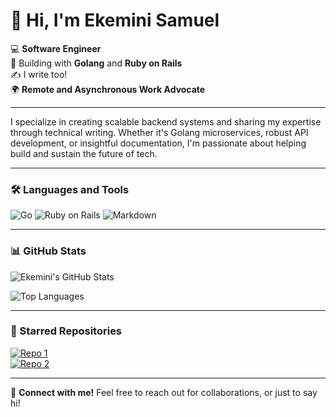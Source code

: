 # 👋 Hi, I'm Ekemini Samuel

💻 **Software Engineer**  
🔨 Building with **Golang** and **Ruby on Rails**  
✍️ I write too!  
🌍 **Remote and Asynchronous Work Advocate**

---

I specialize in creating scalable backend systems and sharing my expertise through technical writing. Whether it's Golang microservices, robust API development, or insightful documentation, I'm passionate about helping build and sustain the future of tech.

---

### 🛠️ Languages and Tools
![Go](https://img.shields.io/badge/Go-00ADD8?style=flat&logo=go&logoColor=white)
![Ruby on Rails](https://img.shields.io/badge/Ruby%20on%20Rails-CC0000?style=flat&logo=ruby-on-rails&logoColor=white)
![Markdown](https://img.shields.io/badge/Markdown-000000?style=flat&logo=markdown&logoColor=white)

---

### 📊 GitHub Stats
![Ekemini's GitHub Stats](https://github-readme-stats.vercel.app/api?username=YourUsername&show_icons=true&theme=radical)

![Top Languages](https://github-readme-stats.vercel.app/api/top-langs/?username=YourUsername&layout=compact&theme=radical)

---

### 🌟 Starred Repositories
[![Repo 1](https://img.shields.io/github/stars/YourUsername/Repo1?style=social)](https://github.com/YourUsername/Repo1)  
[![Repo 2](https://img.shields.io/github/stars/YourUsername/Repo2?style=social)](https://github.com/YourUsername/Repo2)

---

💬 **Connect with me!** Feel free to reach out for collaborations, or just to say hi!
